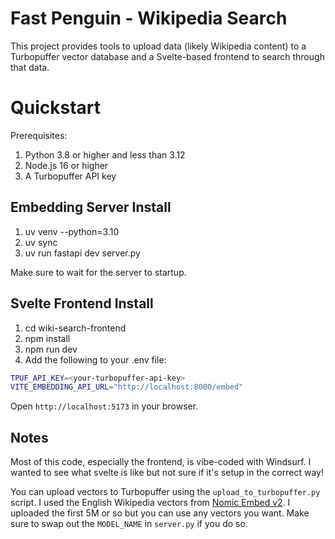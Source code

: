 # Fast Penguin - Wikipedia Search

This project provides tools to upload data (likely Wikipedia content) to a Turbopuffer vector database and a Svelte-based frontend to search through that data.

# Quickstart

Prerequisites:

1. Python 3.8 or higher and less than 3.12
2. Node.js 16 or higher
3. A Turbopuffer API key

## Embedding Server Install

1. uv venv --python=3.10
2. uv sync
3. uv run fastapi dev server.py

Make sure to wait for the server to startup.

## Svelte Frontend Install

1. cd wiki-search-frontend
2. npm install
3. npm run dev
4. Add the following to your .env file:

```bash
TPUF_API_KEY=<your-turbopuffer-api-key>
VITE_EMBEDDING_API_URL="http://localhost:8000/embed"
```

Open `http://localhost:5173` in your browser.

## Notes

Most of this code, especially the frontend, is vibe-coded with Windsurf. I wanted to see what svelte is like but not sure if it's setup in the correct way!

You can upload vectors to Turbopuffer using the `upload_to_turbopuffer.py` script. I used the English Wikipedia vectors from [Nomic Embed v2](https://huggingface.co/datasets/nomic-ai/nomic-embed-v2-wikivecs). I uploaded the first 5M or so but you can use any vectors you want. Make sure to swap out the `MODEL_NAME` in `server.py` if you do so. 
